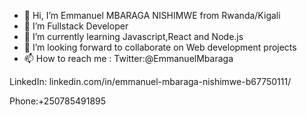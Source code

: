 - 👋 Hi, I’m Emmanuel MBARAGA NISHIMWE from Rwanda/Kigali
- 👀 I’m Fullstack Developer
- 🌱 I’m currently learning Javascript,React and Node.js
- 💞️ I’m looking forward to collaborate on Web development projects
- 📫 How to reach me :
Twitter:@EmmanuelMbaraga

LinkedIn: linkedin.com/in/emmanuel-mbaraga-nishimwe-b67750111/

Phone:+250785491895

<!---
emmymbaraga/emmymbaraga is a ✨ special ✨ repository because its `README.md` (this file) appears on your GitHub profile.
You can click the Preview link to take a look at your changes.
--->
